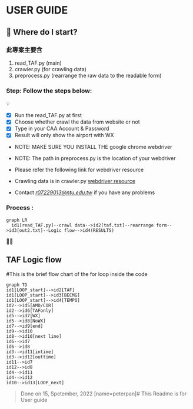 # USER GUIDE
## :memo: Where do I start?
### 此專案主要含 
1. read_TAF.py (main)
2. crawler.py (for crawling data)
3. preprocess.py (rearrange the raw data to the readable form)
### Step: Follow the steps below:
💡
- [X] Run the read_TAF.py at first
- [X] Choose whether crawl the data from website or not
- [X] Type in your CAA Account & Password
- [X] Result will only show the airport with WX
- NOTE: MAKE SURE YOU INSTALL THE google chrome webdriver
- NOTE: The path in preprocess.py is the location of your webdriver
- Please refer the following link for webdriver resource
- Crawling data is in crawler.py
[webdriver resource](https://www.youtube.com/watch?v=ximjGyZ93YQ&t=2935s)

- Contact *r07229013@ntu.edu.tw* if you have any problems
### Process :
```mermaid
graph LR
  id1[read_TAF.py]--crawl data-->id2[taf.txt]--rearrange form-->id3[out2.txt]--Logic flow-->id4(RESULTS)
```
:rocket::rocket:
## TAF Logic flow
#This is the brief flow chart of the for loop inside the code
```mermaid
graph TD
id1[LOOP_start]-->id2[TAF]
id1[LOOP_start]-->id3[BECMG]
id1[LOOP_start]-->id4[TEMPO]
id2-->id5[AMD/COR]
id2-->id6[TAFonly]
id5-->id7[WX]
id5-->id8[NoWX]
id7-->id9[end]
id9-->id10
id8-->id10[next line]
id6-->id7
id6-->id8
id3-->id11[intime]
id3-->id12[outtime]
id11-->id7
id12-->id8
id4-->id11
id4-->id12
id10-->id13[LOOP_next]
```
>Done on 15, Spetember, 2022 [name=peterpan]# This Readme is for User guide
